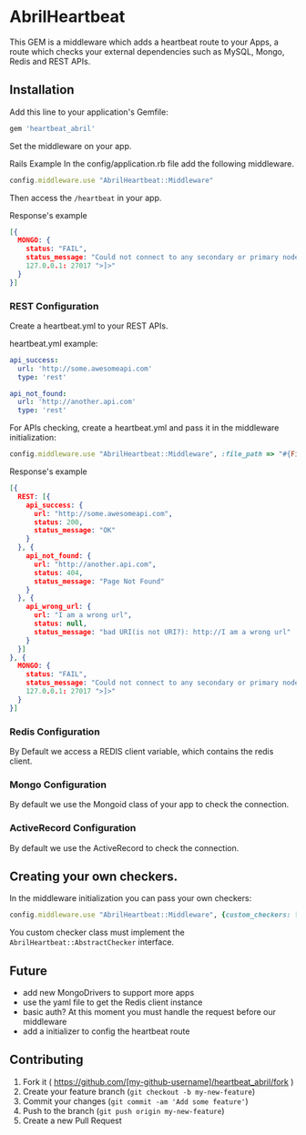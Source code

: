 # AbrilHeartbeat

This GEM is a middleware which adds a heartbeat route to your Apps, a route which checks your external dependencies such as MySQL, Mongo, Redis and REST APIs.  

## Installation

Add this line to your application's Gemfile:

```ruby
gem 'heartbeat_abril'
```

Set the middleware on your app.

Rails Example
In the config/application.rb file add the following middleware.

```ruby
config.middleware.use "AbrilHeartbeat::Middleware"
```

Then access the `/heartbeat` in your app.

Response's example
```json
[{
  MONGO: {
    status: "FAIL",
    status_message: "Could not connect to any secondary or primary nodes for replica set <Moped::Cluster nodes=[<Moped::Node resolved_address="
    127.0.0.1: 27017 ">]>"
  }
}]
```

### REST Configuration

Create a heartbeat.yml to your REST APIs.

heartbeat.yml example:
```yaml
api_success:
  url: 'http://some.awesomeapi.com'
  type: 'rest'

api_not_found:
  url: 'http://another.api.com'
  type: 'rest'
```

For APIs checking, create a heartbeat.yml and pass it in the middleware initialization:
```ruby
config.middleware.use "AbrilHeartbeat::Middleware", :file_path => "#{File.dirname(__FILE__)}/heartbeat.yml"
```

Response's example
```json
[{
  REST: [{
    api_success: {
      url: "http://some.awesomeapi.com",
      status: 200,
      status_message: "OK"
    }
  }, {
    api_not_found: {
      url: "http://another.api.com",
      status: 404,
      status_message: "Page Not Found"
    }
  }, {
    api_wrong_url: {
      url: "I am a wrong url",
      status: null,
      status_message: "bad URI(is not URI?): http://I am a wrong url"
    }
  }]
}, {
  MONGO: {
    status: "FAIL",
    status_message: "Could not connect to any secondary or primary nodes for replica set <Moped::Cluster nodes=[<Moped::Node resolved_address="
    127.0.0.1: 27017 ">]>"
  }
}]
```

### Redis Configuration

By Default we access a REDIS client variable, which contains the redis client.

### Mongo Configuration

By default we use the Mongoid class of your app to check the connection.

### ActiveRecord Configuration

By default we use the ActiveRecord to check the connection.

## Creating your own checkers.

In the middleware initialization you can pass your own checkers:

```ruby
config.middleware.use "AbrilHeartbeat::Middleware", {custom_checkers: [YourCustomCheckerClass]}
```

You custom checker class must implement the `AbrilHeartbeat::AbstractChecker` interface.

## Future

* add new MongoDrivers to support more apps
* use the yaml file to get the Redis client instance
* basic auth? At this moment you must handle the request before our middleware
* add a initializer to config the heartbeat route


## Contributing

1. Fork it ( https://github.com/[my-github-username]/heartbeat_abril/fork )
2. Create your feature branch (`git checkout -b my-new-feature`)
3. Commit your changes (`git commit -am 'Add some feature'`)
4. Push to the branch (`git push origin my-new-feature`)
5. Create a new Pull Request
